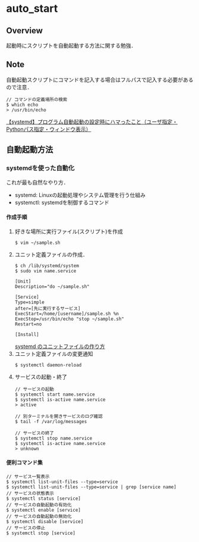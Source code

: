 # auto_start
## Overview
起動時にスクリプトを自動起動する方法に関する勉強．

## Note
自動起動スクリプトにコマンドを記入する場合はフルパスで記入する必要があるので注意．
```
// コマンドの定義場所の検索
$ which echo
> /usr/bin/echo
```
[【systemd】プログラム自動起動の設定時にハマったこと（ユーザ指定・Pythonパス指定・ウィンドウ表示）](https://dev.classmethod.jp/articles/systemd-setting-to-execute-program-automatically-on-start/)

## 自動起動方法
### systemdを使った自動化
これが最も自然なやり方．
- systemd: Linuxの起動処理やシステム管理を行う仕組み
- systemctl: systemdを制御するコマンド
#### 作成手順
1. 好きな場所に実行ファイル(スクリプト)を作成
   ```
   $ vim ~/sample.sh
   ```
2. ユニット定義ファイルの作成．
   ```
   $ ch /lib/systemd/system
   $ sudo vim name.service
   ```
   ```
   [Unit]
   Description="do ~/sample.sh"
   
   [Service]
   Type=simple
   after=[先に実行するサービス]
   ExecStart=/home/[username]/sample.sh %n
   ExecStop=/usr/bin/echo "stop ~/sample.sh"
   Restart=no
   
   [Install]
   
   ```
   [systemd のユニットファイルの作り方](https://tex2e.github.io/blog/linux/create-my-systemd-service)
3. ユニット定義ファイルの変更通知
   ```
   $ systemctl daemon-reload
   ```
4. サービスの起動・終了
   ```
   // サービスの起動
   $ systemctl start name.service
   $ systemctl is-active name.service
   > active
   
   // 別ターミナルを開きサービスのログ確認
   $ tail -f /var/log/messages
   
   // サービスの終了
   $ systemctl stop name.service
   $ systemctl is-active name.service
   > unknown
   ```

#### 便利コマンド集
```
// サービス一覧表示
$ systemctl list-unit-files --type=service
$ systemctl list-unit-files --type=service | grep [service name]
// サービスの状態表示
$ systemctl status [service]
// サービスの自動起動の有効化
$ systemctl enable [service]
// サービスの自動起動の無効化
$ systemctl disable [service]
// サービスの停止
$ systemctl stop [service]
```

